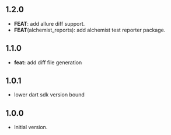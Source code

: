 ## 1.2.0

 - **FEAT**: add allure diff support.
 - **FEAT**(alchemist_reports): add alchemist test reporter package.

## 1.1.0

- **feat:** add diff file generation

## 1.0.1

- lower dart sdk version bound

## 1.0.0

- Initial version.
